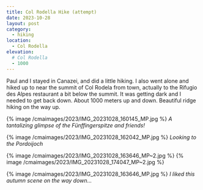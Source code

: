 ```yaml
---
title: Col Rodella Hike (attempt)
date: 2023-10-28
layout: post
category:
  - hiking
location:
  - Col Rodella
elevation:
  # Col Rodella
  - 1000
---
```


Paul and I stayed in Canazei, and did a little hiking. I also went alone
and hiked up to near the summit of Col Rodela from town, actually to the
Rifugio des Alpes restaurant a bit below the summit. It was getting dark
and I needed to get back down. About 1000 meters up and down. Beautiful
ridge hiking on the way up.

{% image /cmaimages/2023/IMG_20231028_160145_MP.jpg %}
*A tantalizing glimpse of the Fünffingerspitze and friends!*

{% image /cmaimages/2023/IMG_20231028_162042_MP.jpg %}
*Looking to the Pordoijoch*

{% image /cmaimages/2023/IMG_20231028_163646_MP~2.jpg %}
{% image /cmaimages/2023/IMG_20231028_174047_MP~2.jpg %}

{% image /cmaimages/2023/IMG_20231028_163646_MP.jpg %}
*I liked this autumn scene on the way down...*
